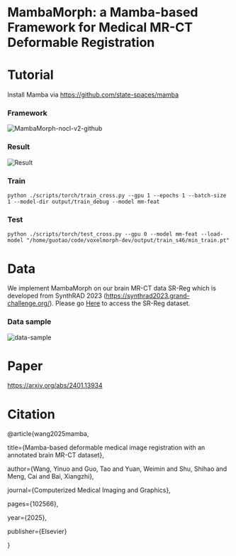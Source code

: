 # MambaMorph: a Mamba-based Framework for Medical MR-CT Deformable Registration

# Tutorial
Install Mamba via https://github.com/state-spaces/mamba

### Framework
![MambaMorph-nocl-v2-github](https://github.com/Guo-Stone/MambaMorph/assets/77957555/8c14c6a4-012c-4153-8442-a1ad5555367f)

### Result
![Result](https://github.com/Guo-Stone/MambaMorph/assets/77957555/6318dfcb-0325-4d49-b8b2-4bd78823a303)

### **Train**

```
python ./scripts/torch/train_cross.py --gpu 1 --epochs 1 --batch-size 1 --model-dir output/train_debug --model mm-feat
```

### **Test**

```
python ./scripts/torch/test_cross.py --gpu 0 --model mm-feat --load-model "/home/guotao/code/voxelmorph-dev/output/train_s46/min_train.pt"
```

# Data
We implement MambaMorph on our brain MR-CT data SR-Reg which is developed from SynthRAD 2023 (https://synthrad2023.grand-challenge.org/). Please go [Here](https://github.com/mileswyn/MambaMorph) to access the SR-Reg dataset.



### Data sample
![data-sample](https://github.com/Guo-Stone/MambaMorph/assets/77957555/f715aa06-0cf7-41b6-915c-e3ee98756f75)


# Paper
https://arxiv.org/abs/2401.13934

# Citation

@article{wang2025mamba,

  title={Mamba-based deformable medical image registration with an annotated brain MR-CT dataset},
  
  author={Wang, Yinuo and Guo, Tao and Yuan, Weimin and Shu, Shihao and Meng, Cai and Bai, Xiangzhi},
  
  journal={Computerized Medical Imaging and Graphics},
  
  pages={102566},
  
  year={2025},

  publisher={Elsevier}
  
}
